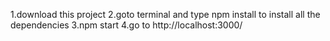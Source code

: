1.download this project
2.goto terminal and type npm install to install all the dependencies
3.npm start
4.go to http://localhost:3000/
